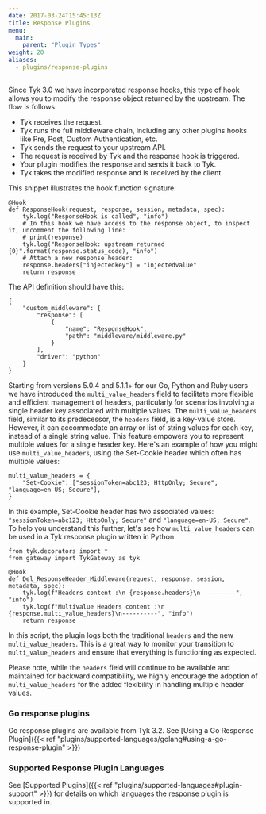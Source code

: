 ```yaml
---
date: 2017-03-24T15:45:13Z
title: Response Plugins
menu:
  main:
    parent: "Plugin Types"
weight: 20
aliases: 
  - plugins/response-plugins
---
```


Since Tyk 3.0 we have incorporated response hooks, this type of hook allows you to modify the response object returned by the upstream. The flow is follows:

- Tyk receives the request.
- Tyk runs the full middleware chain, including any other plugins hooks like Pre, Post, Custom Authentication, etc.
- Tyk sends the request to your upstream API.
- The request is received by Tyk and the response hook is triggered.
- Your plugin modifies the response and sends it back to Tyk.
- Tyk takes the modified response and is received by the client.

This snippet illustrates the hook function signature:

```
@Hook
def ResponseHook(request, response, session, metadata, spec):
    tyk.log("ResponseHook is called", "info")
    # In this hook we have access to the response object, to inspect it, uncomment the following line:
    # print(response)
    tyk.log("ResponseHook: upstream returned {0}".format(response.status_code), "info")
    # Attach a new response header:
    response.headers["injectedkey"] = "injectedvalue"
    return response
```

The API definition should have this:

```
{
    "custom_middleware": {
        "response": [
            {
                "name": "ResponseHook",
                "path": "middleware/middleware.py"
            }
        ],
        "driver": "python"
    }
}
```

Starting from versions 5.0.4 and 5.1.1+ for our Go, Python and Ruby users we have introduced the `multi_value_headers` field to facilitate more flexible and efficient management of headers, particularly for scenarios involving a single header key associated with multiple values.  The `multi_value_headers` field, similar to its predecessor, the `headers` field, is a key-value store. However, it can accommodate an array or list of string values for each key, instead of a single string value. This feature empowers you to represent multiple values for a single header key. Here's an example of how you might use `multi_value_headers`, using the Set-Cookie header which often has multiple values:

```
multi_value_headers = {
    "Set-Cookie": ["sessionToken=abc123; HttpOnly; Secure", "language=en-US; Secure"],
}
```

In this example, Set-Cookie header has two associated values: `"sessionToken=abc123; HttpOnly; Secure"` and `"language=en-US; Secure"`.  To help you understand this further, let's see how `multi_value_headers` can be used in a Tyk response plugin written in Python:

```
from tyk.decorators import *
from gateway import TykGateway as tyk

@Hook
def Del_ResponseHeader_Middleware(request, response, session, metadata, spec):
    tyk.log(f"Headers content :\n {response.headers}\n----------", "info")
    tyk.log(f"Multivalue Headers content :\n {response.multi_value_headers}\n----------", "info")
    return response
```

In this script, the plugin logs both the traditional `headers` and the new `multi_value_headers`. This is a great way to monitor your transition to `multi_value_headers` and ensure that everything is functioning as expected.

Please note, while the `headers` field will continue to be available and maintained for backward compatibility, we highly encourage the adoption of `multi_value_headers` for the added flexibility in handling multiple header values.

### Go response plugins

Go response plugins are available from Tyk 3.2. See [Using a Go Response Plugin]({{< ref "plugins/supported-languages/golang#using-a-go-response-plugin" >}})

### Supported Response Plugin Languages

See [Supported Plugins]({{< ref "plugins/supported-languages#plugin-support" >}}) for details on which languages the response plugin is supported in.
